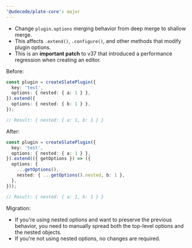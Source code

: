 ```yaml
---
'@udecode/plate-core': major
---
```


- Change `plugin.options` merging behavior from deep merge to shallow merge.
- This affects `.extend()`, `.configure()`, and other methods that modify plugin options.
- This is an **important patch** to v37 that introduced a performance regression when creating an editor.

Before:

```ts
const plugin = createSlatePlugin({
  key: 'test',
  options: { nested: { a: 1 } },
}).extend({
  options: { nested: { b: 1 } },
});

// Result: { nested: { a: 1, b: 1 } }
```

After:

```ts
const plugin = createSlatePlugin({
  key: 'test',
  options: { nested: { a: 1 } },
}).extend(({ getOptions }) => ({
  options: {
    ...getOptions(),
    nested: { ...getOptions().nested, b: 1 },
  },
}));

// Result: { nested: { a: 1, b: 1 } }
```

Migration:

- If you're using nested options and want to preserve the previous behavior, you need to manually spread both the top-level options and the nested objects.
- If you're not using nested options, no changes are required.
